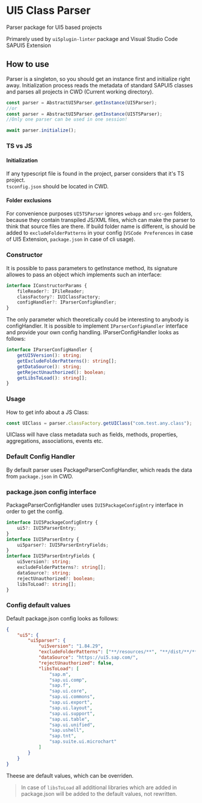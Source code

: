 # UI5 Class Parser

Parser package for UI5 based projects

Primarely used by ```ui5plugin-linter``` package and Visual Studio Code SAPUI5 Extension

## How to use

Parser is a singleton, so you should get an instance first and initialize right away.
Initialization process reads the metadata of standard SAPUI5 classes and parses all projects in CWD (Current working directory).

```ts
const parser = AbstractUI5Parser.getInstance(UI5Parser);
//or
const parser = AbstractUI5Parser.getInstance(UI5TSParser);
//Only one parser can be used in one session!

await parser.initialize();
```
### TS vs JS
#### Initialization
If any typescript file is found in the project, parser considers that it's TS project. <br/>
```tsconfig.json``` should be located in CWD.

#### Folder exclusions
For convenience purposes ```UI5TSParser``` ignores ```webapp``` and ```src-gen``` folders, because they contain transpiled JS/XML files, which can make the parser to think that source files are there. If build folder name is different, is should be added to ```excludeFolderPatterns``` in your config (```VSCode Preferences``` in case of UI5 Extension, ```package.json``` in case of cli usage).

### Constructor

It is possible to pass parameters to getInstance method, its signature allowes to pass an object which implements such an interface:

```ts
interface IConstructorParams {
	fileReader?: IFileReader;
	classFactory?: IUIClassFactory;
	configHandler?: IParserConfigHandler;
}
```

The only parameter which theoretically could be interesting to anybody is configHandler.
It is possible to implement `IParserConfigHandler` interface and provide your own config handling.
IParserConfigHandler looks as follows:

```ts
interface IParserConfigHandler {
	getUI5Version(): string;
	getExcludeFolderPatterns(): string[];
	getDataSource(): string;
	getRejectUnauthorized(): boolean;
	getLibsToLoad(): string[];
}
```

### Usage

How to get info about a JS Class:

```ts
const UIClass = parser.classFactory.getUIClass("com.test.any.class");
```

UIClass will have class metadata such as fields, methods, properties, aggregations, associations, events etc.

### Default Config Handler

By default parser uses PackageParserConfigHandler, which reads the data from `package.json` in CWD.

### package.json config interface

PackageParserConfigHandler uses `IUI5PackageConfigEntry` interface in order to get the config.

```ts
interface IUI5PackageConfigEntry {
	ui5?: IUI5ParserEntry;
}
interface IUI5ParserEntry {
	ui5parser?: IUI5ParserEntryFields;
}
interface IUI5ParserEntryFields {
	ui5version?: string;
	excludeFolderPatterns?: string[];
	dataSource?: string;
	rejectUnauthorized?: boolean;
	libsToLoad?: string[];
}
```

### Config default values

Default package.json config looks as follows:

```json
{
	"ui5": {
		"ui5parser": {
			"ui5version": "1.84.29",
			"excludeFolderPatterns": ["**/resources/**", "**/dist/**/**", "**/node_modules/**"],
			"dataSource": "https://ui5.sap.com/",
			"rejectUnauthorized": false,
			"libsToLoad": [
				"sap.m",
				"sap.ui.comp",
				"sap.f",
				"sap.ui.core",
				"sap.ui.commons",
				"sap.ui.export",
				"sap.ui.layout",
				"sap.ui.support",
				"sap.ui.table",
				"sap.ui.unified",
				"sap.ushell",
				"sap.tnt",
				"sap.suite.ui.microchart"
			]
		}
	}
}
```

Theese are default values, which can be overriden.

> In case of `libsToLoad` all additional libraries which are added in package.json will be added to the default values, not rewritten.
